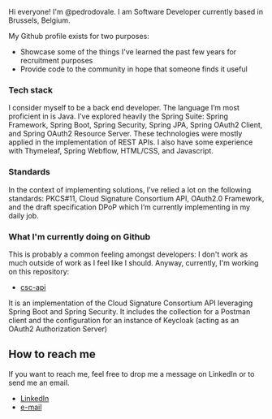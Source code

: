 Hi everyone! I'm @pedrodovale. I am Software Developer currently based in Brussels, Belgium.

My Github profile exists for two purposes:
* Showcase some of the things I've learned the past few years for recruitment purposes
* Provide code to the community in hope that someone finds it useful

### Tech stack

I consider myself to be a back end developer. The language I’m most proficient in is Java. I’ve explored heavily the Spring Suite: Spring Framework, Spring Boot, Spring Security, Spring JPA, Spring OAuth2 Client, and Spring OAuth2 Resource Server. These technologies were mostly applied in the implementation of REST APIs. I also have some experience with Thymeleaf, Spring Webflow, HTML/CSS, and Javascript.

### Standards
In the context of implementing solutions, I’ve relied a lot on the following standards: PKCS#11, Cloud Signature Consortium API, OAuth2.0 Framework, and the draft specification DPoP which I’m currently implementing in my daily job.

### What I'm currently doing on Github

This is probably a common feeling amongst developers: I don't work as much outside of work as I feel like I should.
Anyway, currently, I'm working on this repository:

* [csc-api](https://github.com/pedrodovale/csc-api)

It is an implementation of the Cloud Signature Consortium API leveraging Spring Boot and Spring Security. It includes the collection for a Postman client and the configuration for an instance of Keycloak (acting as an OAuth2 Authorization Server)

## How to reach me

If you want to reach me, feel free to drop me a message on LinkedIn or to send me an email.

* [LinkedIn](https://www.linkedin.com/in/pedrodovale/)
* [e-mail](mailto:pedroddvale@gmail.com)
